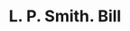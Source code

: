 ---
doi: 10.7916/D8K94KNG
date_other: '1920'
date_other_textual: 1920-1929
form: printed ephemera
genre:
- Invoices
name:
- L. P. Smith
object_in_context_url: https://biggert.cul.columbia.edu/items/view/ave_biggert_00919
subject_hierarchical_geographic:
- Fulton, New York, United States
subject_name:
- L. P. Smith
title: L. P. Smith. Bill
sort_title: L. P. Smith. Bill
call_number: ave_biggert_00919
coordinates:
- 43.316111111111105,-76.41833333333334
pid: ave_biggert_00919
identifiers: ave_biggert_00919
thumbnail: false
permalink: /biggert/ave_biggert_00919/
layout: iiif-image-page
---